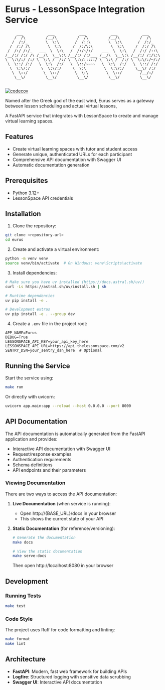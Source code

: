 # Eurus - LessonSpace Integration Service
````
     ___           ___           ___           ___           ___     
    /  /\         /__/\         /  /\         /__/\         /  /\    
   /  /:/_        \  \:\       /  /::\        \  \:\       /  /:/_   
  /  /:/ /\        \  \:\     /  /:/\:\        \  \:\     /  /:/ /\  
 /  /:/ /:/_   ___  \  \:\   /  /:/~/:/    ___  \  \:\   /  /:/ /::\ 
/__/:/ /:/ /\ /__/\  \__\:\ /__/:/ /:/___ /__/\  \__\:\ /__/:/ /:/\:\
\  \:\/:/ /:/ \  \:\ /  /:/ \  \:\/:::::/ \  \:\ /  /:/ \  \:\/:/~/:/
 \  \::/ /:/   \  \:\  /:/   \  \::/~~~~   \  \:\  /:/   \  \::/ /:/ 
  \  \:\/:/     \  \:\/:/     \  \:\        \  \:\/:/     \__\/ /:/  
   \  \::/       \  \::/       \  \:\        \  \::/        /__/:/   
    \__\/         \__\/         \__\/         \__\/         \__\/    
 
````

[![codecov](https://codecov.io/gh/your-username/eurus/branch/main/graph/badge.svg)](https://codecov.io/gh/your-username/eurus)

Named after the Greek god of the east wind, Eurus serves as a gateway between lesson scheduling and actual virtual lessons,

A FastAPI service that integrates with LessonSpace to create and manage virtual learning spaces.

## Features

- Create virtual learning spaces with tutor and student access
- Generate unique, authenticated URLs for each participant
- Comprehensive API documentation with Swagger UI
- Automatic documentation generation

## Prerequisites

- Python 3.12+
- LessonSpace API credentials

## Installation

1. Clone the repository:
```bash
git clone <repository-url>
cd eurus
```

2. Create and activate a virtual environment:
```bash
python -m venv venv
source venv/bin/activate  # On Windows: venv\Scripts\activate
```

3. Install dependencies:
```bash
# Make sure you have uv installed (https://docs.astral.sh/uv/)
curl -Ls https://astral.sh/uv/install.sh | sh

# Runtime dependencies
uv pip install -e .

# Development extras
uv pip install -e . --group dev
```

4. Create a `.env` file in the project root:
```env
APP_NAME=Eurus
DEBUG=True
LESSONSPACE_API_KEY=your_api_key_here
LESSONSPACE_API_URL=https://api.thelessonspace.com/v2
SENTRY_DSN=your_sentry_dsn_here  # Optional
```

## Running the Service

Start the service using:
```bash
make run
```

Or directly with uvicorn:
```bash
uvicorn app.main:app --reload --host 0.0.0.0 --port 8000
```

## API Documentation

The API documentation is automatically generated from the FastAPI application and provides:

- Interactive API documentation with Swagger UI
- Request/response examples
- Authentication requirements
- Schema definitions
- API endpoints and their parameters

### Viewing Documentation

There are two ways to access the API documentation:

1. **Live Documentation** (when service is running):
   - Open http://{BASE_URL}/docs in your browser
   - This shows the current state of your API

2. **Static Documentation** (for reference/versioning):
   ```bash
   # Generate the documentation
   make docs
   
   # View the static documentation
   make serve-docs
   ```
   Then open http://localhost:8080 in your browser



## Development

### Running Tests

```bash
make test
```

### Code Style

The project uses Ruff for code formatting and linting:
```bash
make format
make lint
```

## Architecture

- **FastAPI**: Modern, fast web framework for building APIs
- **Logfire**: Structured logging with sensitive data scrubbing
- **Swagger UI**: Interactive API documentation
